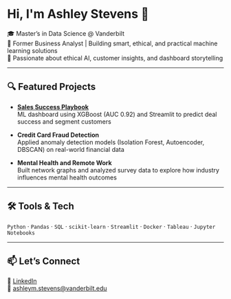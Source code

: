 # Hi, I'm Ashley Stevens 👋

🎓 Master’s in Data Science @ Vanderbilt  
💼 Former Business Analyst | Building smart, ethical, and practical machine learning solutions  
🧠 Passionate about ethical AI, customer insights, and dashboard storytelling

---

## 🔍 Featured Projects

- **[Sales Success Playbook](https://github.com/zhiqi-zhang233/Sales_Playbook)**  
  ML dashboard using XGBoost (AUC 0.92) and Streamlit to predict deal success and segment customers

- **Credit Card Fraud Detection**  
  Applied anomaly detection models (Isolation Forest, Autoencoder, DBSCAN) on real-world financial data

- **Mental Health and Remote Work**  
  Built network graphs and analyzed survey data to explore how industry influences mental health outcomes

---

## 🛠️ Tools & Tech

`Python` · `Pandas` · `SQL` · `scikit-learn` · `Streamlit` · `Docker` · `Tableau` · `Jupyter Notebooks`

---

## 📫 Let’s Connect

🔗 [LinkedIn](https://www.linkedin.com/in/ashleymstevens/)  
💌 ashleym.stevens@vanderbilt.edu
